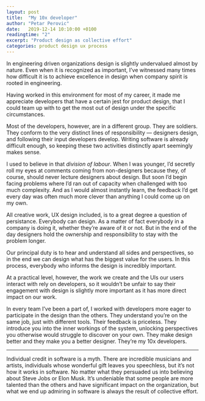 ```yaml
---
layout: post
title:  "My 10x developer"
author: "Petar Perovic"
date:   2019-12-14 10:10:00 +0100
readingtime: "2"
excerpt: "Product design as collective effort"
categories: product design ux process
---
```

In engineering driven organizations design is slightly undervalued almost by nature. Even when it is recognized as important, I’ve witnessed many times how difficult it is to achieve excellence in design when company spirit is rooted in engineering.

Having worked in this environment for most of my career, it made me appreciate developers that have a certain jest for product design, that I could team up with to get the most out of design under the specific circumstances.

Most of the developers, however, are in a different group. They are soldiers. They conform to the very distinct lines of responsibility — designers design, and following their input developers develop. Writing software is already difficult enough, so keeping these two activities distinctly apart seemingly makes sense.

I used to believe in that _division of labour_. When I was younger, I’d secretly roll my eyes at comments coming from non-designers because they, of course, should never lecture designers about design. But soon I’d begin facing problems where I’d ran out of capacity when challenged with too much complexity. And as I would almost instantly learn, the feedback I’d get every day was often much more clever than anything I could come up on my own.

All creative work, UX design included, is to a great degree a question of persistance. Everybody can design. As a matter of fact everybody in a company is doing it, whether they’re aware of it or not. But in the end of the day designers hold the ownership and responsibility to stay with the problem longer.

Our principal duty is to hear and understand all sides and perspectives, so in the end we can design what has the biggest value for the users. In this process, everybody who informs the design is incredibly important.

At a practical level, however, the work we create and the UIs our users interact with rely on developers, so it wouldn’t be unfair to say their engagement with design is slightly more important as it has more direct impact on our work.

In every team I’ve been a part of, I worked with developers more eager to participate in the design than the others. They understand you’re on the same job, just with different tools. Their feedback is priceless. They introduce you into the inner workings of the system, unlocking perspectives you otherwise would struggle to discover on your own. They make design better and they make you a better designer. They’re my 10x developers.

***

Individual credit in software is a myth. There are incredible musicians and artists, individuals whose wonderful gift leaves you speechless, but it’s not how it works in software. No matter what they persuaded us into believing about Steve Jobs or Elon Musk. It’s undeniable that some people are more talented than the others and have significant impact on the organization, but what we end up admiring in software is always the result of collective effort.